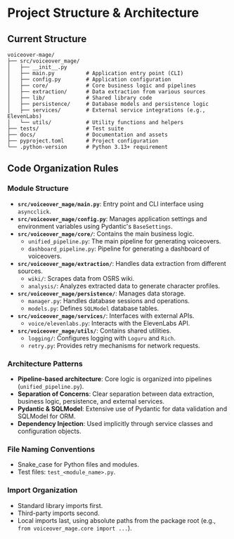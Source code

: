 # Project Structure & Architecture

## Current Structure
```
voiceover-mage/
├── src/voiceover_mage/
│   ├── __init__.py
│   ├── main.py          # Application entry point (CLI)
│   ├── config.py        # Application configuration
│   ├── core/            # Core business logic and pipelines
│   ├── extraction/      # Data extraction from various sources
│   ├── lib/             # Shared library code
│   ├── persistence/     # Database models and persistence logic
│   ├── services/        # External service integrations (e.g., ElevenLabs)
│   └── utils/           # Utility functions and helpers
├── tests/               # Test suite
├── docs/                # Documentation and assets
├── pyproject.toml       # Project configuration
└── .python-version      # Python 3.13+ requirement
```

## Code Organization Rules

### Module Structure
- **`src/voiceover_mage/main.py`**: Entry point and CLI interface using `asyncclick`.
- **`src/voiceover_mage/config.py`**: Manages application settings and environment variables using Pydantic's `BaseSettings`.
- **`src/voiceover_mage/core/`**: Contains the main business logic.
    - `unified_pipeline.py`: The main pipeline for generating voiceovers.
    - `dashboard_pipeline.py`: Pipeline for generating a dashboard of voiceovers.
- **`src/voiceover_mage/extraction/`**: Handles data extraction from different sources.
    - `wiki/`: Scrapes data from OSRS wiki.
    - `analysis/`: Analyzes extracted data to generate character profiles.
- **`src/voiceover_mage/persistence/`**: Manages data storage.
    - `manager.py`: Handles database sessions and operations.
    - `models.py`: Defines `SQLModel` database tables.
- **`src/voiceover_mage/services/`**: Interfaces with external APIs.
    - `voice/elevenlabs.py`: Interacts with the ElevenLabs API.
- **`src/voiceover_mage/utils/`**: Contains shared utilities.
    - `logging/`: Configures logging with `Loguru` and `Rich`.
    - `retry.py`: Provides retry mechanisms for network requests.

### Architecture Patterns
- **Pipeline-based architecture**: Core logic is organized into pipelines (`unified_pipeline.py`).
- **Separation of Concerns**: Clear separation between data extraction, business logic, persistence, and external services.
- **Pydantic & SQLModel**: Extensive use of Pydantic for data validation and SQLModel for ORM.
- **Dependency Injection**: Used implicitly through service classes and configuration objects.

### File Naming Conventions
- Snake_case for Python files and modules.
- Test files: `test_<module_name>.py`.

### Import Organization
- Standard library imports first.
- Third-party imports second.
- Local imports last, using absolute paths from the package root (e.g., `from voiceover_mage.core import ...`).
